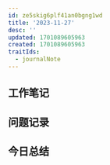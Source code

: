 ```yaml
---
id: ze5skig6plf41an0bgng1wd
title: '2023-11-27'
desc: ''
updated: 1701089605963
created: 1701089605963
traitIds:
  - journalNote
---
```

<!--
Based on the journaling method created by Intelligent Change:
- [Intelligent Change: Our Story](https://www.intelligentchange.com/pages/our-story)
- [The Five Minute Journal](https://www.intelligentchange.com/products/the-five-minute-journal)
-->



## **工作笔记**


## **问题记录**


## **今日总结**

